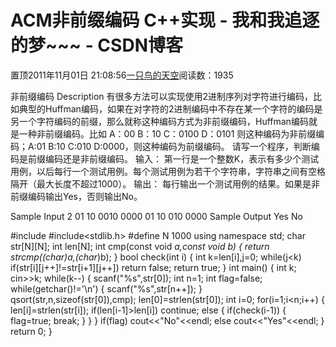 
# ACM非前缀编码 C++实现 - 我和我追逐的梦~~~ - CSDN博客


置顶2011年11月01日 21:08:56[一只鸟的天空](https://me.csdn.net/heyongluoyao8)阅读数：1935


非前缀编码
Description
有很多方法可以实现使用2进制序列对字符进行编码，比如典型的Huffman编码，如果在对字符的2进制编码中不存在某一个字符的编码是另一个字符编码的前缀，那么就称这种编码方式为非前缀编码，Huffman编码就是一种非前缀编码。比如 A：00 B：10 C：0100 D：0101 则这种编码为非前缀编码；A:01 B:10 C:010 D:0000，则这种编码为前缀编码。
请写一个程序，判断编码是前缀编码还是非前缀编码。
输入：
第一行是一个整数K，表示有多少个测试用例，以后每行一个测试用例。每个测试用例为若干个字符串，字符串之间有空格隔开（最大长度不超过1000）。
输出：
每行输出一个测试用例的结果。如果是非前缀编码输出Yes，否则输出No。

Sample Input
2
01 10 0010 0000
01 10 010 0000
Sample Output
Yes
No

\#include<iostream>
\#include<stdlib.h>
\#define N 1000
using namespace std;
char str[N][N];
int len[N];
int cmp(const void *a,const void *b)
{
return strcmp((char*)a,(char*)b);
}
bool check(int i)
{
int k=len[i],j=0;
while(j<k)
if(str[i][j++]!=str[i+1][j++])
return false;
return true;
}
int main()
{
int k;
cin>>k;
while(k--)
{
scanf("%s",str[0]);
int n=1;
int flag=false;
while(getchar()!='\n')
{
scanf("%s",str[n++]);
}
qsort(str,n,sizeof(str[0]),cmp);
len[0]=strlen(str[0]);
int i=0;
for(i=1;i<n;i++)
{
len[i]=strlen(str[i]);
if(len[i-1]>len[i])
continue;
else
{
if(check(i-1))
{
flag=true;
break;
}
}
}
if(flag)
cout<<"No"<<endl;
else
cout<<"Yes"<<endl;
}
return 0;
}


